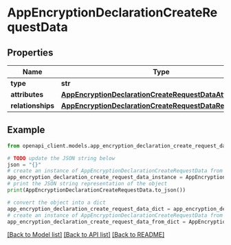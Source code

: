 # AppEncryptionDeclarationCreateRequestData


## Properties

Name | Type | Description | Notes
------------ | ------------- | ------------- | -------------
**type** | **str** |  | 
**attributes** | [**AppEncryptionDeclarationCreateRequestDataAttributes**](AppEncryptionDeclarationCreateRequestDataAttributes.md) |  | 
**relationships** | [**AppEncryptionDeclarationCreateRequestDataRelationships**](AppEncryptionDeclarationCreateRequestDataRelationships.md) |  | 

## Example

```python
from openapi_client.models.app_encryption_declaration_create_request_data import AppEncryptionDeclarationCreateRequestData

# TODO update the JSON string below
json = "{}"
# create an instance of AppEncryptionDeclarationCreateRequestData from a JSON string
app_encryption_declaration_create_request_data_instance = AppEncryptionDeclarationCreateRequestData.from_json(json)
# print the JSON string representation of the object
print(AppEncryptionDeclarationCreateRequestData.to_json())

# convert the object into a dict
app_encryption_declaration_create_request_data_dict = app_encryption_declaration_create_request_data_instance.to_dict()
# create an instance of AppEncryptionDeclarationCreateRequestData from a dict
app_encryption_declaration_create_request_data_from_dict = AppEncryptionDeclarationCreateRequestData.from_dict(app_encryption_declaration_create_request_data_dict)
```
[[Back to Model list]](../README.md#documentation-for-models) [[Back to API list]](../README.md#documentation-for-api-endpoints) [[Back to README]](../README.md)


